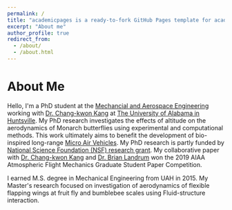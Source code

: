 ```yaml
---
permalink: /
title: "academicpages is a ready-to-fork GitHub Pages template for academic personal websites"
excerpt: "About me"
author_profile: true
redirect_from: 
  - /about/
  - /about.html
---
```


# About Me

Hello, I'm a PhD student at the [Mechancial and Aerospace Engineering](https://www.uah.edu/eng/departments/mae) working with [Dr. Chang-kwon Kang](https://www.uah.edu/eng/faculty-staff/chang-kwon-kang) at [The University of Alabama in Huntsville](https://www.uah.edu/). My PhD research investigates the effects of altitude on the aerodynamics of Monarch butterflies using experimental and computational methods. This work ultimately aims to benefit the development of bio-inspired long-range [Micro Air Vehicles](https://en.wikipedia.org/wiki/Micro_air_vehicle). My PhD research is partly funded by [National Science Foundation (NSF) research grant](https://www.uah.edu/news/research/nsf-grant-will-help-fund-engineering-professors-research-of-bio-inspired-micro-air-vehicles). My collaborative paper with [Dr. Chang-kwon Kang](https://butterfly.uah.edu/) and [Dr. Brian Landrum](https://www.uah.edu/eng/faculty-staff/d-brian-landrum) won the 2019 AIAA Atmospheric Flight Mechanics Graduate Student Paper Competition.  

I earned M.S. degree in Mechanical Engineering from UAH in 2015. My Master's research focused on investigation of aerodynamics of flexible flapping wings at fruit fly and bumblebee scales using Fluid-structure interaction. 


